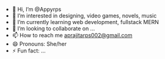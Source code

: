 - 👋 Hi, I’m @Appyrps
- 👀 I’m interested in designing, video games, novels, music
- 🌱 I’m currently learning web development, fullstack MERN
- 💞️ I’m looking to collaborate on ...
- 📫 How to reach me aprajitarps002@gmail.com
- 😄 Pronouns: She/her
- ⚡ Fun fact: ...

<!---
Appyrps/Appyrps is a ✨ special ✨ repository because its `README.md` (this file) appears on your GitHub profile.
You can click the Preview link to take a look at your changes.
--->

